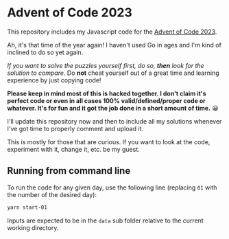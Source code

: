 # Advent of Code 2023

This repository includes my Javascript code for the [Advent of Code 2023](https://adventofcode.com/2023/about).

Ah, it's that time of the year again! I haven't used Go in ages and I'm kind of inclined to do so yet again.

*If you want to solve the puzzles yourself first, do so, **then** look for the solution to compare.*
Do **not** cheat yourself out of a great time and learning experience by just copying code!

**Please keep in mind most of this is hacked together.
I don't claim it's perfect code or even in all cases 100% valid/defined/proper code or whatever.
It's for fun and it got the job done in a short amount of time.** 😀

I'll update this repository now and then to include all my solutions whenever I've got time to properly comment and upload it.

This is mostly for those that are curious.
If you want to look at the code, experiment with it, change it, etc. be my guest.

## Running from command line

To run the code for any given day, use the following line (replacing `01` with the number of the desired day):

```bash
yarn start-01
```

Inputs are expected to be in the `data` sub folder relative to the current working directory.